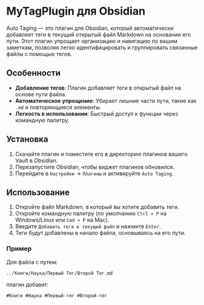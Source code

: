 # MyTagPlugin для Obsidian

Auto Taging — это плагин для Obsidian, который автоматически добавляет теги в текущий открытый файл Markdown на основании его пути. Этот плагин упрощает организацию и навигацию по вашим заметкам, позволяя легко идентифицировать и группировать связанные файлы с помощью тегов.

## Особенности

- **Добавление тегов**: Плагин добавляет теги в открытый файл на основе пути файла.
- **Автоматическое упрощение**: Убирает лишние части пути, такие как `.md` и повторяющиеся элементы.
- **Легкость в использовании**: Быстрый доступ к функции через командную палитру.

## Установка

1. Скачайте плагин и поместите его в директорию плагинов вашего Vault в Obsidian.
2. Перезапустите Obsidian, чтобы виджет плагинов обновился.
3. Перейдите в `Настройки` → `Плагины` и активируйте `Auto Taging`.

## Использование

1. Откройте файл Markdown, в который вы хотите добавить теги.
2. Откройте командную палитру (по умолчанию `Ctrl + P` на Windows/Linux или `Cmd + P` на Mac).
3. Введите `Добавить теги в текущий файл` и нажмите `Enter`.
4. Теги будут добавлены в начало файла, основываясь на его пути.

### Пример

Для файла с путем:

`../Книги/Наука/Первый Тег/Второй Тег.md`

плагин добавит:

`#Книги #Наука #Первый-тег #Второй-тег`
 